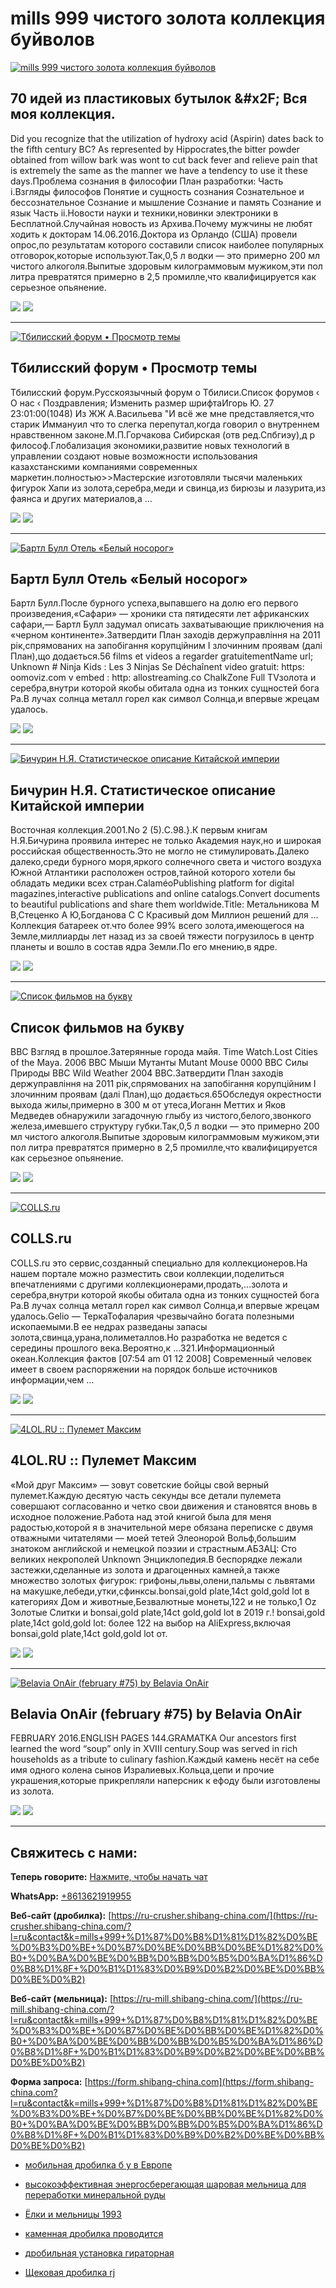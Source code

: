 # mills 999 чистого золота коллекция буйволов

<a href="https://swt.shibang-china.com/?l=ru&img&k=mills+999+%D1%87%D0%B8%D1%81%D1%82%D0%BE%D0%B3%D0%BE+%D0%B7%D0%BE%D0%BB%D0%BE%D1%82%D0%B0+%D0%BA%D0%BE%D0%BB%D0%BB%D0%B5%D0%BA%D1%86%D0%B8%D1%8F+%D0%B1%D1%83%D0%B9%D0%B2%D0%BE%D0%BB%D0%BE%D0%B2" target="_blank">![mills 999 чистого золота коллекция буйволов](http://static.shibang-china.com/all-800x300/99.jpg)</a>

## 70 идей из пластиковых бутылок &amp;#x2F; Вся моя коллекция.
Did you recognize that the utilization of hydroxy acid (Aspirin) dates back to the fifth century BC? As represented by Hippocrates,the bitter powder obtained from willow bark was wont to cut back fever and relieve pain that is extremely the same as the manner we have a tendency to use it these days.Проблема сознания в философии План разработки: Часть i.Взгляды философов Понятие и сущность сознания Сознательное и бессознательное Сознание и мышление Сознание и память Сознание и язык Часть ii.Новости науки и техники,новинки электроники в Бесплатной.Случайная новость из Архива.Почему мужчины не любят ходить к докторам 14.06.2016.Доктора из Орландо (США) провели опрос,по результатам которого составили список наиболее популярных отговорок,которые используют.Так,0,5 л водки — это примерно 200 мл чистого алкоголя.Выпитые здоровым килограммовым мужиком,эти пол литра превратятся примерно в 2,5 промилле,что квалифицируется как серьезное опьянение.


<a href="https://whatsapp.shibangsoft.com/WhatsApp.php" target="_blank" title="WhatsApp">![](http://static.shibang-china.com/icon/whatsapp.png)</a> <a href="https://swt.shibang-china.com/?l=ru&icon&k=mills+999+%D1%87%D0%B8%D1%81%D1%82%D0%BE%D0%B3%D0%BE+%D0%B7%D0%BE%D0%BB%D0%BE%D1%82%D0%B0+%D0%BA%D0%BE%D0%BB%D0%BB%D0%B5%D0%BA%D1%86%D0%B8%D1%8F+%D0%B1%D1%83%D0%B9%D0%B2%D0%BE%D0%BB%D0%BE%D0%B2" target="_blank">![](http://static.shibang-china.com/icon/chat-ru.png)</a>

---

<a href="https://swt.shibang-china.com/?l=ru&img&k=mills+999+%D1%87%D0%B8%D1%81%D1%82%D0%BE%D0%B3%D0%BE+%D0%B7%D0%BE%D0%BB%D0%BE%D1%82%D0%B0+%D0%BA%D0%BE%D0%BB%D0%BB%D0%B5%D0%BA%D1%86%D0%B8%D1%8F+%D0%B1%D1%83%D0%B9%D0%B2%D0%BE%D0%BB%D0%BE%D0%B2" target="_blank">![Тбилисский форум • Просмотр темы](http://static.shibang-china.com/all-800x300/312.jpg)</a>

## Тбилисский форум • Просмотр темы
Тбилисский форум.Русскоязычный форум о Тбилиси.Список форумов ‹ О нас ‹ Поздравления; Изменить размер шрифтаИгорь Ю. 27 23:01:00(1048) Из ЖЖ А.Васильева &quot;И всё же мне представляется,что старик Иммануил что то слегка перепутал,когда говорил о внутреннем нравственном законе.М.П.Горчакова Сибирская (отв ред.Спбгиэу),д р философ.Глобализация экономики,развитие новых технологий в управлении создают новые возможности использования казахстанскими компаниями современных маркетин.полностью&gt;&gt;Мастерские изготовляли тысячи маленьких фигурок Хапи из золота,серебра,меди и свинца,из бирюзы и лазурита,из фаянса и других материалов,а …


<a href="https://whatsapp.shibangsoft.com/WhatsApp.php" target="_blank" title="WhatsApp">![](http://static.shibang-china.com/icon/whatsapp.png)</a> <a href="https://swt.shibang-china.com/?l=ru&icon&k=mills+999+%D1%87%D0%B8%D1%81%D1%82%D0%BE%D0%B3%D0%BE+%D0%B7%D0%BE%D0%BB%D0%BE%D1%82%D0%B0+%D0%BA%D0%BE%D0%BB%D0%BB%D0%B5%D0%BA%D1%86%D0%B8%D1%8F+%D0%B1%D1%83%D0%B9%D0%B2%D0%BE%D0%BB%D0%BE%D0%B2" target="_blank">![](http://static.shibang-china.com/icon/chat-ru.png)</a>

---

<a href="https://swt.shibang-china.com/?l=ru&img&k=mills+999+%D1%87%D0%B8%D1%81%D1%82%D0%BE%D0%B3%D0%BE+%D0%B7%D0%BE%D0%BB%D0%BE%D1%82%D0%B0+%D0%BA%D0%BE%D0%BB%D0%BB%D0%B5%D0%BA%D1%86%D0%B8%D1%8F+%D0%B1%D1%83%D0%B9%D0%B2%D0%BE%D0%BB%D0%BE%D0%B2" target="_blank">![Бартл Булл Отель &#171;Белый носорог&#187;](http://static.shibang-china.com/all-800x300/1216.jpg)</a>

## Бартл Булл Отель &#171;Белый носорог&#187;
Бартл Булл.После бурного успеха,выпавшего на долю его первого произведения,&#171;Сафари&#187; — хроники ста пятидесяти лет африканских сафари,— Бартл Булл задумал описать захватывающие приключения на &#171;черном континенте&#187;.Затвердити План заходів держуправління на 2011 рік,спрямованих на запобігання корупційним І злочинним проявам (далі План),що додається.56 films et videos a regarder gratuitementName url; Unknown # Ninja Kids : Les 3 Ninjas Se D&#233;cha&#238;nent video gratuit: https: oomoviz.com v embed : http: allostreaming.co ChalkZone Full TVзолота и серебра,внутри которой якобы обитала одна из тонких сущностей бога Ра.В лучах солнца металл горел как символ Солнца,и впервые жрецам удалось.


<a href="https://whatsapp.shibangsoft.com/WhatsApp.php" target="_blank" title="WhatsApp">![](http://static.shibang-china.com/icon/whatsapp.png)</a> <a href="https://swt.shibang-china.com/?l=ru&icon&k=mills+999+%D1%87%D0%B8%D1%81%D1%82%D0%BE%D0%B3%D0%BE+%D0%B7%D0%BE%D0%BB%D0%BE%D1%82%D0%B0+%D0%BA%D0%BE%D0%BB%D0%BB%D0%B5%D0%BA%D1%86%D0%B8%D1%8F+%D0%B1%D1%83%D0%B9%D0%B2%D0%BE%D0%BB%D0%BE%D0%B2" target="_blank">![](http://static.shibang-china.com/icon/chat-ru.png)</a>

---

<a href="https://swt.shibang-china.com/?l=ru&img&k=mills+999+%D1%87%D0%B8%D1%81%D1%82%D0%BE%D0%B3%D0%BE+%D0%B7%D0%BE%D0%BB%D0%BE%D1%82%D0%B0+%D0%BA%D0%BE%D0%BB%D0%BB%D0%B5%D0%BA%D1%86%D0%B8%D1%8F+%D0%B1%D1%83%D0%B9%D0%B2%D0%BE%D0%BB%D0%BE%D0%B2" target="_blank">![Бичурин Н.Я. Статистическое описание Китайской империи](http://static.shibang-china.com/all-800x300/362.jpg)</a>

## Бичурин Н.Я. Статистическое описание Китайской империи
Восточная коллекция.2001.No 2 (5).С.98.}.К первым книгам Н.Я.Бичурина проявила интерес не только Академия наук,но и широкая российская общественность.Это не могло не стимулировать.Далеко далеко,среди бурного моря,яркого солнечного света и чистого воздуха Южной Атлантики расположен остров,тайной которого хотели бы обладать медики всех стран.Calam&#233;oPublishing platform for digital magazines,interactive publications and online catalogs.Convert documents to beautiful publications and share them worldwide.Title: Метальникова М В,Стеценко А Ю,Богданова С С Красивый дом Миллион решений для …Коллекция батареек от.что более 99% всего золота,имеющегося на Земле,миллиарды лет назад из за своей тяжести погрузилось в центр планеты и вошло в состав ядра Земли.По его мнению,в ядре.


<a href="https://whatsapp.shibangsoft.com/WhatsApp.php" target="_blank" title="WhatsApp">![](http://static.shibang-china.com/icon/whatsapp.png)</a> <a href="https://swt.shibang-china.com/?l=ru&icon&k=mills+999+%D1%87%D0%B8%D1%81%D1%82%D0%BE%D0%B3%D0%BE+%D0%B7%D0%BE%D0%BB%D0%BE%D1%82%D0%B0+%D0%BA%D0%BE%D0%BB%D0%BB%D0%B5%D0%BA%D1%86%D0%B8%D1%8F+%D0%B1%D1%83%D0%B9%D0%B2%D0%BE%D0%BB%D0%BE%D0%B2" target="_blank">![](http://static.shibang-china.com/icon/chat-ru.png)</a>

---

<a href="https://swt.shibang-china.com/?l=ru&img&k=mills+999+%D1%87%D0%B8%D1%81%D1%82%D0%BE%D0%B3%D0%BE+%D0%B7%D0%BE%D0%BB%D0%BE%D1%82%D0%B0+%D0%BA%D0%BE%D0%BB%D0%BB%D0%B5%D0%BA%D1%86%D0%B8%D1%8F+%D0%B1%D1%83%D0%B9%D0%B2%D0%BE%D0%BB%D0%BE%D0%B2" target="_blank">![Список фильмов на букву](http://static.shibang-china.com/all-800x300/1231.jpg)</a>

## Список фильмов на букву
BBC Взгляд в прошлое.Затерянные города майя. Time Watch.Lost Cities of the Maya. 2006 BBC Мыши Мутанты Mutant Mouse 0000 BBC Силы Природы BBC Wild Weather 2004 BBC.Затвердити План заходів держуправління на 2011 рік,спрямованих на запобігання корупційним І злочинним проявам (далі План),що додається.65Обследуя окрестности выхода жилы,примерно в 300 м от утеса,Иоганн Меттих и Яков Медведев обнаружили загадочную глыбу из чистого,белого,звонкого железа,имевшего структуру губки.Так,0,5 л водки — это примерно 200 мл чистого алкоголя.Выпитые здоровым килограммовым мужиком,эти пол литра превратятся примерно в 2,5 промилле,что квалифицируется как серьезное опьянение.


<a href="https://whatsapp.shibangsoft.com/WhatsApp.php" target="_blank" title="WhatsApp">![](http://static.shibang-china.com/icon/whatsapp.png)</a> <a href="https://swt.shibang-china.com/?l=ru&icon&k=mills+999+%D1%87%D0%B8%D1%81%D1%82%D0%BE%D0%B3%D0%BE+%D0%B7%D0%BE%D0%BB%D0%BE%D1%82%D0%B0+%D0%BA%D0%BE%D0%BB%D0%BB%D0%B5%D0%BA%D1%86%D0%B8%D1%8F+%D0%B1%D1%83%D0%B9%D0%B2%D0%BE%D0%BB%D0%BE%D0%B2" target="_blank">![](http://static.shibang-china.com/icon/chat-ru.png)</a>

---

<a href="https://swt.shibang-china.com/?l=ru&img&k=mills+999+%D1%87%D0%B8%D1%81%D1%82%D0%BE%D0%B3%D0%BE+%D0%B7%D0%BE%D0%BB%D0%BE%D1%82%D0%B0+%D0%BA%D0%BE%D0%BB%D0%BB%D0%B5%D0%BA%D1%86%D0%B8%D1%8F+%D0%B1%D1%83%D0%B9%D0%B2%D0%BE%D0%BB%D0%BE%D0%B2" target="_blank">![COLLS.ru](http://static.shibang-china.com/all-800x300/1490.jpg)</a>

## COLLS.ru
COLLS.ru это сервис,созданный специально для коллекционеров.На нашем портале можно разместить свои коллекции,поделиться впечатлениями с другими коллекционерами,продать,…золота и серебра,внутри которой якобы обитала одна из тонких сущностей бога Ра.В лучах солнца металл горел как символ Солнца,и впервые жрецам удалось.Gelio — ТеркаТофалария чрезвычайно богата полезными ископаемыми.В ее недрах разведаны запасы золота,свинца,урана,полиметаллов.Но разработка не ведется с середины прошлого века.Вероятно,к …321.Информационный океан.Коллекция фактов [07:54 am 01 12 2008] Современный человек имеет в своем распоряжении на порядок больше источников информации,чем …


<a href="https://whatsapp.shibangsoft.com/WhatsApp.php" target="_blank" title="WhatsApp">![](http://static.shibang-china.com/icon/whatsapp.png)</a> <a href="https://swt.shibang-china.com/?l=ru&icon&k=mills+999+%D1%87%D0%B8%D1%81%D1%82%D0%BE%D0%B3%D0%BE+%D0%B7%D0%BE%D0%BB%D0%BE%D1%82%D0%B0+%D0%BA%D0%BE%D0%BB%D0%BB%D0%B5%D0%BA%D1%86%D0%B8%D1%8F+%D0%B1%D1%83%D0%B9%D0%B2%D0%BE%D0%BB%D0%BE%D0%B2" target="_blank">![](http://static.shibang-china.com/icon/chat-ru.png)</a>

---

<a href="https://swt.shibang-china.com/?l=ru&img&k=mills+999+%D1%87%D0%B8%D1%81%D1%82%D0%BE%D0%B3%D0%BE+%D0%B7%D0%BE%D0%BB%D0%BE%D1%82%D0%B0+%D0%BA%D0%BE%D0%BB%D0%BB%D0%B5%D0%BA%D1%86%D0%B8%D1%8F+%D0%B1%D1%83%D0%B9%D0%B2%D0%BE%D0%BB%D0%BE%D0%B2" target="_blank">![4LOL.RU :: Пулемет Максим](http://static.shibang-china.com/all-800x300/997.jpg)</a>

## 4LOL.RU :: Пулемет Максим
&#171;Мой друг Максим&#187; — зовут советские бойцы свой верный пулемет.Каждую десятую часть секунды все детали пулемета совершают согласованно и четко свои движения и становятся вновь в исходное положение.Работа над этой книгой была для меня радостью,которой я в значительной мере обязана переписке с двумя отважными читателями — моей тетей Элеонорой Вольф,большим знатоком английской и немецкой поэзии и страстным.АБЗАЦ: Сто великих некрополей Unknown Энциклопедия.В беспорядке лежали застежки,сделанные из золота и драгоценных камней,а также множество золотых фигурок: грифоны,львы,олени,пальмы с львятами на макушке,лебеди,утки,сфинксы.bonsai,gold plate,14ct gold,gold lot в категориях Дом и животные,Безвалютные монеты,122 и не только,1 Oz Золотые Слитки и bonsai,gold plate,14ct gold,gold lot в 2019 г.! bonsai,gold plate,14ct gold,gold lot: более 122 на выбор на AliExpress,включая bonsai,gold plate,14ct gold,gold lot от.


<a href="https://whatsapp.shibangsoft.com/WhatsApp.php" target="_blank" title="WhatsApp">![](http://static.shibang-china.com/icon/whatsapp.png)</a> <a href="https://swt.shibang-china.com/?l=ru&icon&k=mills+999+%D1%87%D0%B8%D1%81%D1%82%D0%BE%D0%B3%D0%BE+%D0%B7%D0%BE%D0%BB%D0%BE%D1%82%D0%B0+%D0%BA%D0%BE%D0%BB%D0%BB%D0%B5%D0%BA%D1%86%D0%B8%D1%8F+%D0%B1%D1%83%D0%B9%D0%B2%D0%BE%D0%BB%D0%BE%D0%B2" target="_blank">![](http://static.shibang-china.com/icon/chat-ru.png)</a>

---

<a href="https://swt.shibang-china.com/?l=ru&img&k=mills+999+%D1%87%D0%B8%D1%81%D1%82%D0%BE%D0%B3%D0%BE+%D0%B7%D0%BE%D0%BB%D0%BE%D1%82%D0%B0+%D0%BA%D0%BE%D0%BB%D0%BB%D0%B5%D0%BA%D1%86%D0%B8%D1%8F+%D0%B1%D1%83%D0%B9%D0%B2%D0%BE%D0%BB%D0%BE%D0%B2" target="_blank">![Belavia OnAir (february #75) by Belavia OnAir](http://static.shibang-china.com/all-800x300/422.jpg)</a>

## Belavia OnAir (february #75) by Belavia OnAir
FEBRUARY 2016.ENGLISH PAGES 144.GRAMATKA Our ancestors first learned the word “soup” only in XVIII century.Soup was served in rich households as a tribute to culinary fashion.Каждый камень несёт на себе имя одного колена сынов Изралиевых.Кольца,цепи и прочие украшения,которые прикрепляли наперсник к ефоду были изготовлены из золота.

<a href="https://whatsapp.shibangsoft.com/WhatsApp.php" target="_blank" title="WhatsApp">![](http://static.shibang-china.com/icon/whatsapp.png)</a> <a href="https://swt.shibang-china.com/?l=ru&icon&k=mills+999+%D1%87%D0%B8%D1%81%D1%82%D0%BE%D0%B3%D0%BE+%D0%B7%D0%BE%D0%BB%D0%BE%D1%82%D0%B0+%D0%BA%D0%BE%D0%BB%D0%BB%D0%B5%D0%BA%D1%86%D0%B8%D1%8F+%D0%B1%D1%83%D0%B9%D0%B2%D0%BE%D0%BB%D0%BE%D0%B2" target="_blank">![](http://static.shibang-china.com/icon/chat-ru.png)</a>

---
## Свяжитесь с нами:

**Теперь говорите:** [Нажмите, чтобы начать чат](https://swt.shibang-china.com?l=ru&contact&k=mills+999+%D1%87%D0%B8%D1%81%D1%82%D0%BE%D0%B3%D0%BE+%D0%B7%D0%BE%D0%BB%D0%BE%D1%82%D0%B0+%D0%BA%D0%BE%D0%BB%D0%BB%D0%B5%D0%BA%D1%86%D0%B8%D1%8F+%D0%B1%D1%83%D0%B9%D0%B2%D0%BE%D0%BB%D0%BE%D0%B2)

**WhatsApp:**  [+8613621919955](https://whatsapp.shibangsoft.com/WhatsApp.php)

**Веб-сайт (дробилка):** [https://ru-crusher.shibang-china.com/](https://ru-crusher.shibang-china.com/?l=ru&contact&k=mills+999+%D1%87%D0%B8%D1%81%D1%82%D0%BE%D0%B3%D0%BE+%D0%B7%D0%BE%D0%BB%D0%BE%D1%82%D0%B0+%D0%BA%D0%BE%D0%BB%D0%BB%D0%B5%D0%BA%D1%86%D0%B8%D1%8F+%D0%B1%D1%83%D0%B9%D0%B2%D0%BE%D0%BB%D0%BE%D0%B2)

**Веб-сайт (мельница):** [https://ru-mill.shibang-china.com/](https://ru-mill.shibang-china.com/?l=ru&contact&k=mills+999+%D1%87%D0%B8%D1%81%D1%82%D0%BE%D0%B3%D0%BE+%D0%B7%D0%BE%D0%BB%D0%BE%D1%82%D0%B0+%D0%BA%D0%BE%D0%BB%D0%BB%D0%B5%D0%BA%D1%86%D0%B8%D1%8F+%D0%B1%D1%83%D0%B9%D0%B2%D0%BE%D0%BB%D0%BE%D0%B2)

**Форма запроса:** [https://form.shibang-china.com](https://form.shibang-china.com?l=ru&contact&k=mills+999+%D1%87%D0%B8%D1%81%D1%82%D0%BE%D0%B3%D0%BE+%D0%B7%D0%BE%D0%BB%D0%BE%D1%82%D0%B0+%D0%BA%D0%BE%D0%BB%D0%BB%D0%B5%D0%BA%D1%86%D0%B8%D1%8F+%D0%B1%D1%83%D0%B9%D0%B2%D0%BE%D0%BB%D0%BE%D0%B2)

* [мобильная дробилка б  у в Европе](../133/%D0%BC%D0%BE%D0%B1%D0%B8%D0%BB%D1%8C%D0%BD%D0%B0%D1%8F%20%D0%B4%D1%80%D0%BE%D0%B1%D0%B8%D0%BB%D0%BA%D0%B0%20%D0%B1%20%20%D1%83%20%D0%B2%20%D0%95%D0%B2%D1%80%D0%BE%D0%BF%D0%B5.md)

* [высокоэффективная энергосберегающая шаровая мельница для переработки минеральной руды](../135/%D0%B2%D1%8B%D1%81%D0%BE%D0%BA%D0%BE%D1%8D%D1%84%D1%84%D0%B5%D0%BA%D1%82%D0%B8%D0%B2%D0%BD%D0%B0%D1%8F%20%D1%8D%D0%BD%D0%B5%D1%80%D0%B3%D0%BE%D1%81%D0%B1%D0%B5%D1%80%D0%B5%D0%B3%D0%B0%D1%8E%D1%89%D0%B0%D1%8F%20%D1%88%D0%B0%D1%80%D0%BE%D0%B2%D0%B0%D1%8F%20%D0%BC%D0%B5%D0%BB%D1%8C%D0%BD%D0%B8%D1%86%D0%B0%20%D0%B4%D0%BB%D1%8F%20%D0%BF%D0%B5%D1%80%D0%B5%D1%80%D0%B0%D0%B1%D0%BE%D1%82%D0%BA%D0%B8%20%D0%BC%D0%B8%D0%BD%D0%B5%D1%80%D0%B0%D0%BB%D1%8C%D0%BD%D0%BE%D0%B9%20%D1%80%D1%83%D0%B4%D1%8B.md)

* [Ёлки и мельницы 1993](../132/%D0%81%D0%BB%D0%BA%D0%B8%20%D0%B8%20%D0%BC%D0%B5%D0%BB%D1%8C%D0%BD%D0%B8%D1%86%D1%8B%201993.md)

* [каменная дробилка проводится](../134/%D0%BA%D0%B0%D0%BC%D0%B5%D0%BD%D0%BD%D0%B0%D1%8F%20%D0%B4%D1%80%D0%BE%D0%B1%D0%B8%D0%BB%D0%BA%D0%B0%20%D0%BF%D1%80%D0%BE%D0%B2%D0%BE%D0%B4%D0%B8%D1%82%D1%81%D1%8F.md)

* [дробильная установка гираторная](../133/%D0%B4%D1%80%D0%BE%D0%B1%D0%B8%D0%BB%D1%8C%D0%BD%D0%B0%D1%8F%20%D1%83%D1%81%D1%82%D0%B0%D0%BD%D0%BE%D0%B2%D0%BA%D0%B0%20%D0%B3%D0%B8%D1%80%D0%B0%D1%82%D0%BE%D1%80%D0%BD%D0%B0%D1%8F.md)

* [Щековая дробилка rj](../134/%D0%A9%D0%B5%D0%BA%D0%BE%D0%B2%D0%B0%D1%8F%20%D0%B4%D1%80%D0%BE%D0%B1%D0%B8%D0%BB%D0%BA%D0%B0%20rj.md)